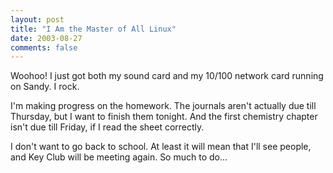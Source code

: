 ```yaml
---
layout: post
title: "I Am the Master of All Linux"
date: 2003-08-27
comments: false
---
```

Woohoo! I just got both my sound card and my 10/100 network card running on
Sandy. I rock.




I'm making progress on the homework. The journals aren't actually due till
Thursday, but I want to finish them tonight. And the first chemistry chapter
isn't due till Friday, if I read the sheet correctly.




I don't want to go back to school. At least it will mean that I'll see people,
and Key Club will be meeting again. So much to do...
